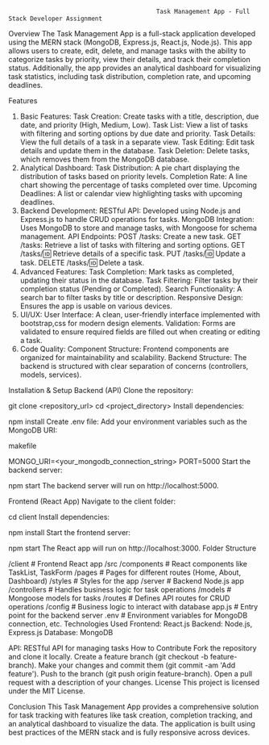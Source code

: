                                              Task Management App - Full Stack Developer Assignment
Overview
The Task Management App is a full-stack application developed using the MERN stack (MongoDB, Express.js, React.js, Node.js). This app allows users to create, edit, delete, and manage tasks with the ability to categorize tasks by priority, view their details, and track their completion status. Additionally, the app provides an analytical dashboard for visualizing task statistics, including task distribution, completion rate, and upcoming deadlines.

Features
1. Basic Features:
Task Creation: Create tasks with a title, description, due date, and priority (High, Medium, Low).
Task List: View a list of tasks with filtering and sorting options by due date and priority.
Task Details: View the full details of a task in a separate view.
Task Editing: Edit task details and update them in the database.
Task Deletion: Delete tasks, which removes them from the MongoDB database.
2. Analytical Dashboard:
Task Distribution: A pie chart displaying the distribution of tasks based on priority levels.
Completion Rate: A line chart showing the percentage of tasks completed over time.
Upcoming Deadlines: A list or calendar view highlighting tasks with upcoming deadlines.
3. Backend Development:
RESTful API: Developed using Node.js and Express.js to handle CRUD operations for tasks.
MongoDB Integration: Uses MongoDB to store and manage tasks, with Mongoose for schema management.
API Endpoints:
POST /tasks: Create a new task.
GET /tasks: Retrieve a list of tasks with filtering and sorting options.
GET /tasks/:id: Retrieve details of a specific task.
PUT /tasks/:id: Update a task.
DELETE /tasks/:id: Delete a task.
4. Advanced Features:
Task Completion: Mark tasks as completed, updating their status in the database.
Task Filtering: Filter tasks by their completion status (Pending or Completed).
Search Functionality: A search bar to filter tasks by title or description.
Responsive Design: Ensures the app is usable on various devices.
5. UI/UX:
User Interface: A clean, user-friendly interface implemented with bootstrap,css for modern design elements.
Validation: Forms are validated to ensure required fields are filled out when creating or editing a task.
6. Code Quality:
Component Structure: Frontend components are organized for maintainability and scalability.
Backend Structure: The backend is structured with clear separation of concerns (controllers, models, services).

Installation & Setup
Backend (API)
Clone the repository:
 
git clone <repository_url>
cd <project_directory>
Install dependencies:

 
npm install
Create .env file: Add your environment variables such as the MongoDB URI:

makefile
 
MONGO_URI=<your_mongodb_connection_string>
PORT=5000
Start the backend server:


 
npm start
The backend server will run on http://localhost:5000.

Frontend (React App)
Navigate to the client folder:

cd client
Install dependencies:

npm install
Start the frontend server:


npm start
The React app will run on http://localhost:3000.
Folder Structure

/client                    # Frontend React app
  /src
    /components            # React components like TaskList, TaskForm
    /pages                 # Pages for different routes (Home, About, Dashboard)
    /styles                # Styles for the app
/server                    # Backend Node.js app
  /controllers             # Handles business logic for task operations
  /models                  # Mongoose models for tasks
  /routes                  # Defines API routes for CRUD operations
  /config                # Business logic to interact with database
  app.js                   # Entry point for the backend server
  .env                     # Environment variables for MongoDB connection, etc.
Technologies Used
Frontend: React.js
Backend: Node.js, Express.js
Database: MongoDB

API: RESTful API for managing tasks
How to Contribute
Fork the repository and clone it locally.
Create a feature branch (git checkout -b feature-branch).
Make your changes and commit them (git commit -am 'Add feature').
Push to the branch (git push origin feature-branch).
Open a pull request with a description of your changes.
License
This project is licensed under the MIT License.

Conclusion
This Task Management App provides a comprehensive solution for task tracking with features like task creation, completion tracking, and an analytical dashboard to visualize the data. The application is built using best practices of the MERN stack and is fully responsive across devices.
